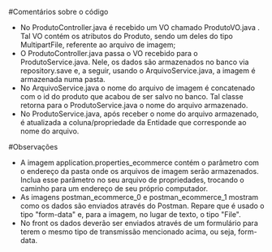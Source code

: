 #Comentários sobre o código

* No ProdutoController.java é recebido um VO chamado ProdutoVO.java . Tal VO contém os atributos do Produto, sendo um deles do tipo MultipartFile, referente ao arquivo de imagem;
* O ProdutoController.java passa o VO recebido para o ProdutoService.java. Nele, os dados são armazenados no banco via repository.save e, a seguir, usando o ArquivoService.java, a imagem é armazenada numa pasta. 
* No ArquivoService.java o nome do arquivo de imagem é concatenado com o id do produto que acabou de ser salvo no banco. Tal classe retorna para o ProdutoService.java o nome do arquivo armazenado.
* No ProdutoService.java, após receber o nome do arquivo armazenado, é atualizada a coluna/propriedade da Entidade que corresponde ao nome do arquivo.

#Observações
* A imagem application.properties_ecommerce contém o parâmetro com o endereço da pasta onde os arquivos de imagem serão armazenados. Inclua esse parâmetro no seu arquivo de propriedades, trocando o caminho para um endereço de seu próprio computador.
* As imagens postman_ecommerce_0 e postman_ecommerce_1 mostram como os dados são enviados através do Postman. Repare que é usado o tipo "form-data" e, para a imagem, no lugar de texto, o tipo "File".
* No front os dados deverão ser enviados através de um formulário para terem o mesmo tipo de transmissão mencionado acima, ou seja, form-data.
